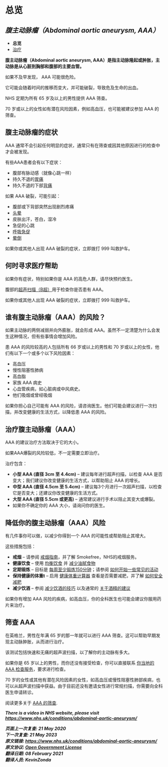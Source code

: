 <!-- AAA/Abdominal aortic aneurysm -->

# **总览**

## *腹主动脉瘤（Abdominal aortic aneurysm, AAA）*

- **总览**
- [治疗](abdominal-aortic-aneurysm-treatment.md)

**腹主动脉瘤（Abdominal aortic aneurysm, AAA）是指主动脉隆起或肿胀，主动脉是从心脏到胸部和腹部的主要血管。**

如果不及早发现， AAA 可能很危险。

它可能会随着时间的推移而变大，并可能破裂，导致危及生命的出血。

NHS 定期为所有 65 岁及以上的男性提供 AAA 筛查。

70 岁或以上的女性如有潜在风险因素，例如高血压，也可能被建议参加 AAA 的筛查。



## 腹主动脉瘤的症状

AAA 通常不会引起任何明显的症状，通常只有在筛查或因其他原因进行的检查中才会被发现。

有些AAA患者会有以下症状：

- 腹部有脉动感（就像心跳一样）
- 持久不退的[胃痛](stomach-ache.md)
- 持久不退的下部[背痛](back-pain.md)

如果 AAA 破裂，可能引起：

- 腹部或下背部突然出现剧烈疼痛
- [头晕](dizziness.md)
- 皮肤出汗，苍白，湿冷
- 急促的心跳
- [呼吸急促](shortness-of-breath.md)
- [晕倒](fainting.md)

如果你或其他人出现 AAA 破裂的症状，立即拨打 999 叫救护车。



## 何时寻求医疗帮助

如果你有症状，特别如果你是 AAA 的高危人群，请尽快预约医生。

腹部的[超声扫描（B超）](ultrasound-scan.md)用于检查你是否患有 AAA。

如果你或其他人出现 AAA 破裂的症状，立即拨打 999 叫救护车。



## 谁有腹主动脉瘤（AAA）的风险？

如果主动脉的两侧减弱并向外膨胀，就会形成 AAA。虽然不一定清楚为什么会发生这种情况，但有些事情会增加风险。

患 AAA 的风险较高的人包括所有 66 岁或以上的男性和 70 岁或以上的女性，他们有以下一个或多个以下风险因素：

- 高血压
- 慢性阻塞性肺病
- 高血脂
- 家族 AAA 病史
- 心血管疾病，如心脏病或中风病史。
- 他们吸烟或曾经吸烟

如果你担心自己可能有 AAA 的风险，请咨询医生。他们可能会建议进行一次扫描，并改变健康的生活方式，以降低患 AAA 的风险。



## 治疗腹主动脉瘤（AAA）

AAA 的建议治疗方法取决于它的大小。

如果AAA爆裂的风险较低，不一定需要立即治疗。

治疗包含：

- **小型 AAA (直径 3cm 至 4.4cm)** – 建议每年进行超声扫描，以检查 AAA 是否变大；我们建议你改变健康的生活方式，以帮助阻止 AAA 的增长。
- **中型 AAA (直径 4.5cm 至 5.4cm)** – 建议每3个月进行一次超声扫描，以检查它是否变大；还建议你改变健康的生活方式。
- **大型 AAA (直径 5.5cm 或更高)** – 通常建议进行手术以阻止其变大或爆裂。
- 如果你不确定你的 AAA 大小，请询问你的医生。



## 降低你的腹主动脉瘤（AAA）风险

有几件事你可以做，以减少你得到一个 AAA 的可能性或帮助阻止其增大。

这些措施包括：

- **戒烟** – 请参阅 [戒烟指南](https://www.nhs.uk/live-well/quit-smoking/10-self-help-tips-to-stop-smoking/)，并了解 Smokefree，NHS的戒烟服务。
- **健康饮食** – 使用 [均衡饮食](https://www.nhs.uk/live-well/eat-well/) 并 [减少油腻食物](https://www.nhs.uk/live-well/eat-well/eat-less-saturated-fat/)
- **定期锻炼** – 目标是 [每周至少锻炼150分钟](https://www.nhs.uk/live-well/exercise/)；请参阅 [如何开始一些常见的活动](https://www.nhs.uk/live-well/exercise/walking-for-health/)
- **保持健康的体重t** – 启用 [健康体重计算器](https://www.nhs.uk/live-well/healthy-weight/bmi-calculator/) 查看是否需要减肥，并了解 [如何安全减肥](https://www.nhs.uk/live-well/healthy-weight/start-the-nhs-weight-loss-plan/)
- **减少饮酒** – 参阅 [减少饮酒的技巧](https://www.nhs.uk/live-well/alcohol-support/tips-on-cutting-down-alcohol/) 以及通常的 [关于酒精的建议](https://www.nhs.uk/live-well/alcohol-support/)

如果你有增加 AAA 风险的疾病，如高血压，你的全科医生也可能会建议你服用药片来治疗。



## 筛查 AAA

在英格兰，男性在年满 65 岁的那一年就可以进行 AAA 筛查。这可以帮助早期发现主动脉肿胀，从而进行治疗。

该测试包括快速和无痛的超声波扫描，以了解你的主动脉有多大。

如果你是 65 岁以上的男性，而你还没有接受检查，你可以直接联系 [你当地的 AAA 检查服务](https://www.nhs.uk/Service-Search/Abdominal-aortic-aneurysm-screening/LocationSearch/1910)，要求进行检查。

70 岁的女性或其他有潜在风险因素的女性，如高血压或慢性阻塞性肺部疾病，也可以从超声波扫描中获益。由于目前还没有邀请女性进行常规扫描，你需要向全科医生申请转诊。

阅读更多关于 [AAA 的筛查](https://www.nhs.uk/conditions/abdominal-aortic-aneurysm-screening/).

***There is a video in NHS website, please visit <https://www.nhs.uk/conditions/abdominal-aortic-aneurysm/>***

***页面上一次复查: 21 May 2020  
下一次复查: 21 May 2023  
原文链接: <https://www.nhs.uk/conditions/abdominal-aortic-aneurysm/>  
原文协议: [Open Government License](http://www.nationalarchives.gov.uk/doc/open-government-licence/version/3/)  
翻译日期: 08 February 2021  
翻译人员: KevinZonda***